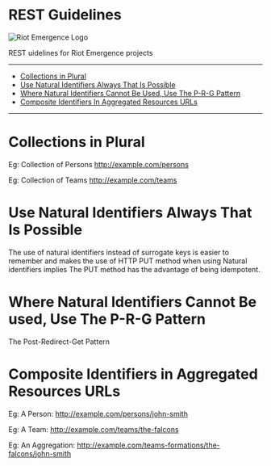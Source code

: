REST Guidelines
===

![Riot Emergence Logo](./riot-emergence-logo.png)

REST uidelines for Riot Emergence projects

---
- [Collections in Plural](#collections-in-plural)
- [Use Natural Identifiers Always That Is Possible](#use-natural-identifiers-always-that-is-possible)
- [Where Natural Identifiers Cannot Be Used, Use The P-R-G Pattern](#where-natural-identifiers-cannot-be-used-use-the-p-r-g-pattern)
- [Composite Identifiers In Aggregated Resources URLs](#composite-identifiers-in-aggregated-resources-urls)
---

# Collections in Plural

Eg: Collection of Persons
http://example.com/persons

Eg: Collection of Teams
http://example.com/teams

# Use Natural Identifiers Always That Is Possible

The use of natural identifiers instead of surrogate keys is easier to remember and makes the use of HTTP PUT method when using 
Natural identifiers implies
The PUT method has the advantage of being idempotent.

# Where Natural Identifiers Cannot Be used, Use The P-R-G Pattern

The Post-Redirect-Get Pattern

# Composite Identifiers in Aggregated Resources URLs

Eg: A Person: 
http://example.com/persons/john-smith

Eg: A Team: 
http://example.com/teams/the-falcons

Eg: An Aggregation: 
http://example.com/teams-formations/the-falcons/john-smith
